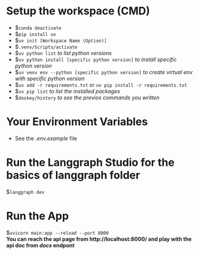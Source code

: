 # Setup the workspace (CMD)
- $`conda deactivate`
- $`pip install uv`
- $`uv init [Workspace Name (Option)]`
- $`.venv/Scripts/activate`
- $`uv python list` _to list python versions_
- $`uv python install [specific python version]` _to install specific python version_
- $`uv venv env --python [specific python version]` _to create virtual env with specific python version_
- $`uv add -r requirements.txt` or `uv pip install -r requirements.txt`
- $`uv pip list` _to list the installed packages_
- $`doskey/history` _to see the previos commands you written_

# Your Environment Variables
- See the _.env.example_ file

# Run the Langgraph Studio for the basics of langgraph folder
$`langgraph dev`


# Run the App
$`uvicorn main:app --reload --port 8000`
<br> **You can reach the api page from http://localhost:8000/ and play with the api doc from _docs_ endpont**
